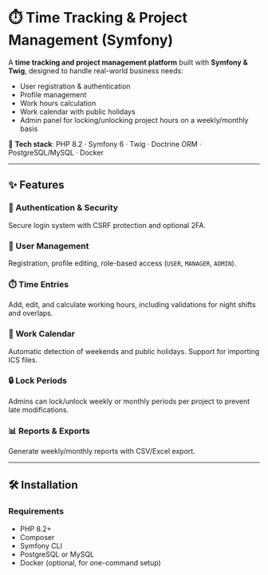# ⏱️ Time Tracking & Project Management (Symfony)

A **time tracking and project management platform** built with **Symfony & Twig**, designed to handle real-world business needs:

- User registration & authentication  
- Profile management  
- Work hours calculation  
- Work calendar with public holidays  
- Admin panel for locking/unlocking project hours on a weekly/monthly basis  

🚀 **Tech stack**: PHP 8.2 · Symfony 6 · Twig · Doctrine ORM · PostgreSQL/MySQL · Docker  

---

## ✨ Features

### 🔐 Authentication & Security
Secure login system with CSRF protection and optional 2FA.  

### 👤 User Management
Registration, profile editing, role-based access (`USER`, `MANAGER`, `ADMIN`).  

### ⏱️ Time Entries
Add, edit, and calculate working hours, including validations for night shifts and overlaps.  

### 📅 Work Calendar
Automatic detection of weekends and public holidays. Support for importing ICS files.  

### 🔒 Lock Periods
Admins can lock/unlock weekly or monthly periods per project to prevent late modifications.  

### 📊 Reports & Exports
Generate weekly/monthly reports with CSV/Excel export.  

---

## 🛠️ Installation

### Requirements
- PHP 8.2+
- Composer
- Symfony CLI
- PostgreSQL or MySQL
- Docker (optional, for one-command setup)
